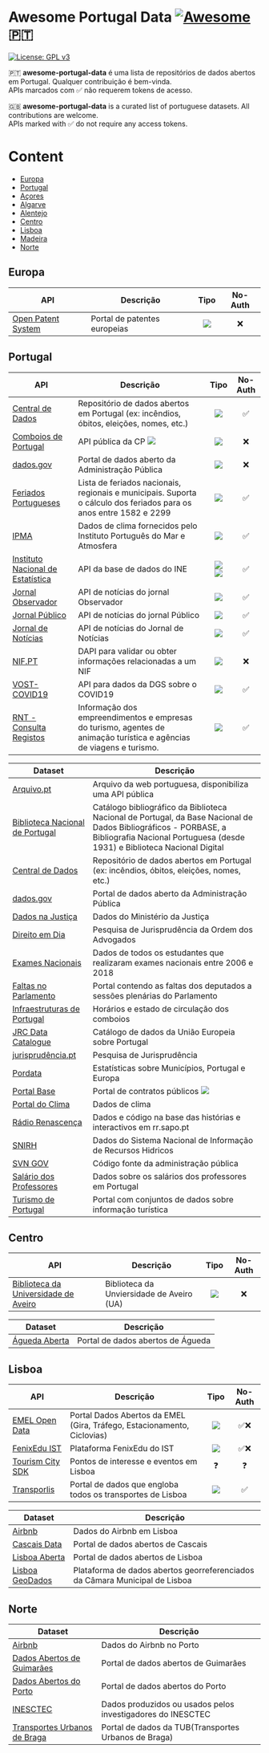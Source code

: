 # Awesome Portugal Data [![Awesome](https://cdn.rawgit.com/sindresorhus/awesome/d7305f38d29fed78fa85652e3a63e154dd8e8829/media/badge.svg)](https://github.com/sindresorhus/awesome) 🇵🇹

[![License: GPL v3](https://img.shields.io/badge/License-GPLv3-blue.svg)](https://www.gnu.org/licenses/gpl-3.0)

🇵🇹 **awesome-portugal-data** é uma lista de repositórios de dados abertos em Portugal. Qualquer contribuição é bem-vinda.  
APIs marcados com ✅ não requerem tokens de acesso.

🇬🇧 **awesome-portugal-data** is a curated list of portuguese datasets. All contributions are welcome.  
APIs marked with ✅ do not require any access tokens.

# Content

- [Europa](#europa)
- [Portugal](#portugal)
- [Açores](#acores)
- [Algarve](#algarve)
- [Alentejo](#alentejo)
- [Centro](#centro)
- [Lisboa](#lisboa)
- [Madeira](#madeira)
- [Norte](#norte)

## Europa

API | Descrição | Tipo | No-Auth
-- | -- | :----------------: | :-------------: |
[Open Patent System](https://developers.epo.org/) | Portal de patentes europeias | ![](https://img.shields.io/badge/REST-orange) | ❌ | 

## Portugal

API | Descrição | Tipo | No-Auth
-- | -- | :----------------: | :-------------: |
[Central de Dados](http://centraldedados.pt/) | Repositório de dados abertos em Portugal (ex: incêndios, óbitos, eleições, nomes, etc.) | ![](https://img.shields.io/badge/JSON:API-blue) | ✅ | 
[Comboios de Portugal](https://api.cp.pt/cp-api/) | API pública da CP [![](https://img.shields.io/badge/Client-Javascript-orange)](https://github.com/juliuste/comboios) | ![](https://img.shields.io/badge/REST-orange) | ❌ | 
[dados.gov](https://dados.gov.pt/) | Portal de dados aberto da Administração Pública | ![](https://img.shields.io/badge/REST-orange) | ❌ |  
[Feriados Portugueses](http://services.sapo.pt/Metadata/Contract/Holiday?culture=PT) | Lista de feriados nacionais, regionais e municipais. Suporta o cálculo dos feriados para os anos entre 1582 e 2299 | ![](https://img.shields.io/badge/Webservice-blue) | ✅ | 
[IPMA](http://api.ipma.pt) | Dados de clima fornecidos pelo Instituto Português do Mar e Atmosfera | ![](https://img.shields.io/badge/Webservice-blue) | ✅ | 
[Instituto Nacional de Estatística](https://www.ine.pt/xportal/xmain?xpid=INE&xpgid=ine_api&INST=322751522&xlang=pt) | API da base de dados do INE | ![](https://img.shields.io/badge/REST-orange) ![](https://img.shields.io/badge/Webservice-blue) | ✅ | 
[Jornal Observador](https://observador.pt/wp-json/obs_api/v4/news/widget) | API de notícias do jornal Observador | ![](https://img.shields.io/badge/JSON:API-blue) | ✅ | 
[Jornal Público](https://www.publico.pt/api/list/ultimas) | API de notícias do jornal Público | ![](https://img.shields.io/badge/JSON:API-blue) | ✅ | 
[Jornal de Notícias](http://feeds.jn.pt/JN-Ultimas) | API de notícias do Jornal de Notícias | ![](https://img.shields.io/badge/RSS-blue) | ✅ | 
[NIF.PT](https://www.nif.pt/api/) | DAPI para validar ou obter informações relacionadas a um NIF | ![](https://img.shields.io/badge/Webservice-blue) | ❌ | 
[VOST- COVID19](https://covid19-api.vost.pt/) | API para dados da DGS sobre o COVID19 | ![](https://img.shields.io/badge/REST-orange)| ✅ | 
[RNT - Consulta Registos](https://registos.turismodeportugal.pt/) | Informação dos empreendimentos e empresas do turismo, agentes de animação turística e agências de viagens e turismo. | ![](https://img.shields.io/badge/Webservice-blue)| ✅ |

Dataset | Descrição |
-- | -- |
[Arquivo.pt](https://arquivo.pt/) | Arquivo da web portuguesa, disponibiliza uma API pública | 
[Biblioteca Nacional de Portugal](http://opendata.bnportugal.gov.pt/) | Catálogo bibliográfico da Biblioteca Nacional de Portugal, da Base Nacional de Dados Bibliográficos - PORBASE, a Bibliografia Nacional Portuguesa (desde 1931) e Biblioteca Nacional Digital | 
[Central de Dados](http://centraldedados.pt/) | Repositório de dados abertos em Portugal (ex: incêndios, óbitos, eleições, nomes, etc.) | 
[dados.gov](https://dados.gov.pt/) | Portal de dados aberto da Administração Pública | 
[Dados na Justiça](https://dados.justica.gov.pt/) | Dados do Ministério da Justiça | 
[Direito em Dia](https://direitoemdia.pt/) | Pesquisa de Jurisprudência da Ordem dos Advogados | 
[Exames Nacionais](https://github.com/glima93/data_exams_06_18_PT/) | Dados de todos os estudantes que realizaram exames nacionais entre 2006 e 2018 | 
[Faltas no Parlamento](https://labs.tretas.org/attendance/index/) | Portal contendo as faltas dos deputados a sessões plenárias do Parlamento | 
[Infraestruturas de Portugal](http://www.infraestruturasdeportugal.pt/negocios-e-servicos/horarios/) | Horários e estado de circulação dos comboios | 
[JRC Data Catalogue](http://data.jrc.ec.europa.eu/dataset?q=portugal) | Catálogo de dados da União Europeia sobre Portugal | 
[jurisprudência.pt](https://jurisprudencia.pt/) | Pesquisa de Jurisprudência | 
[Pordata](https://www.pordata.pt/) | Estatísticas sobre Municípios, Portugal e Europa | 
[Portal Base](http://www.base.gov.pt) | Portal de contratos públicos [![](https://img.shields.io/badge/Crawler-blue)](https://github.com/ajcerejeira/base.gov.pt) | 
[Portal do Clima](http://portaldoclima.pt/en/) | Dados de clima | 
[Rádio Renascença](https://gitlab.com/Renascenca/dados) | Dados e código na base das histórias e interactivos em rr.sapo.pt | 
[SNIRH](https://snirh.apambiente.pt) | Dados do Sistema Nacional de Informação de Recursos Hidricos | 
[SVN GOV](https://svn.gov.pt/) | Código fonte da administração pública | 
[Salário dos Professores](https://github.com/glima93/teacher_salaries_PT) | Dados sobre os salários dos professores em Portugal | 
[Turismo de Portugal](https://dadosabertos.turismodeportugal.pt/) | Portal com conjuntos de dados sobre informação turística | 

## Centro

API | Descrição | Tipo | No-Auth
-- | -- | :----------------: | :-------------: |
[Biblioteca da Universidade de Aveiro](http://api.web.ua.pt/pt/services/universidade_de_aveiro/biblioteca) | Biblioteca da Unviersidade de Aveiro (UA) | ![](https://img.shields.io/badge/REST-orange) | ❌ | 

Dataset | Descrição |
-- | -- |
[Águeda Aberta](http://ckan.sig.cm-agueda.pt/) | Portal de dados abertos de Águeda |

## Lisboa

API | Descrição | Tipo | No-Auth
-- | -- | :----------------: | :-------------: |
[EMEL Open Data](https://emel.city-platform.com/opendata/) | Portal Dados Abertos da EMEL (Gira, Tráfego, Estacionamento, Ciclovias) | ![](https://img.shields.io/badge/REST-orange) | ✅❌ | 
[FenixEdu IST](https://fenixedu.org/dev/api/) | Plataforma FenixEdu do IST | ![](https://img.shields.io/badge/REST-orange) | ✅❌ | 
[Tourism City SDK](https://tourism.citysdk.eu/endpoints/lisbon/) | Pontos de interesse e eventos em Lisboa | ❓ | ❓ | 
[Transporlis](http://www.transporlis.pt/Default.aspx?tabid=254) | Portal de dados que engloba todos os transportes de Lisboa | ![](https://img.shields.io/badge/REST-orange) | ✅ |

Dataset | Descrição |
-- | -- |
[Airbnb](http://tomslee.net/airbnb-data-collection-get-the-data) | Dados do Airbnb em Lisboa | 
[Cascais Data](https://data.cascais.pt/pt-pt) | Portal de dados abertos de Cascais | 
[Lisboa Aberta](http://lisboaaberta.cm-lisboa.pt/index.php/pt/) | Portal de dados abertos de Lisboa | 
[Lisboa GeoDados](http://geodados.cm-lisboa.pt/) | Plataforma de dados abertos georreferenciados da Câmara Municipal de Lisboa | 

## Norte

Dataset | Descrição |
-- | -- |
[Airbnb](http://tomslee.net/airbnb-data-collection-get-the-data) | Dados do Airbnb no Porto | 
[Dados Abertos de Guimarães](http://sig.cm-guimaraes.pt/dadosabertos/) | Portal de dados abertos de Guimarães | 
[Dados Abertos do Porto](http://dadosabertos.cm-porto.pt/) | Portal de dados abertos do Porto | 
[INESCTEC](https://rdm.inesctec.pt/) | Dados produzidos ou usados pelos investigadores do INESCTEC | 
[Transportes Urbanos de Braga](https://tub.pt/downloads/) | Portal de dados da TUB(Transportes Urbanos de Braga) | 
